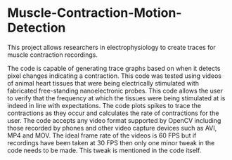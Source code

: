 # Muscle-Contraction-Motion-Detection

This project allows researchers in electrophysiology to create traces for muscle contraction recordings. 

The code is capable of generating trace graphs based on when it detects pixel changes indicating a contraction. This code was tested using videos of animal heart tissues that were being electrically stimulated with fabricated free-standing nanoelectronic probes. This code allows the user to verify that the frequency at which the tissues were being stimulated at is indeed in line with expectations. The code plots spikes to trace the contractions as they occur and calculates the rate of contractions for the user. The code accepts any video format supported by OpenCV including those recorded by phones and other video capture devices such as AVI, MP4 and MOV. The ideal frame rate of the videos is 60 FPS but if recordings have been taken at 30 FPS then only one minor tweak in the code needs to be made. This tweak is mentioned in the code itself. 
